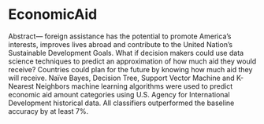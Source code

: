 # EconomicAid

Abstract— foreign assistance has the potential to promote America’s interests, improves lives abroad and contribute to the United Nation’s Sustainable Development Goals. What if decision makers could use data science techniques to predict an approximation of how much aid they would receive? Countries could plan for the future by knowing how much aid they will receive. Naïve Bayes, Decision Tree, Support Vector Machine and K-Nearest Neighbors machine learning algorithms were used to predict economic aid amount categories using U.S. Agency for International Development historical data. All classifiers outperformed the baseline accuracy by at least 7%.
